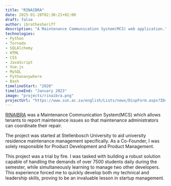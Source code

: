 ```yaml
---
title: "RINAIBRA"
date: 2025-01-28T02:30:21+02:00
draft: false
author: ibrathesheriff
description: "A Maintenance Communication System(MCS) web application."
technologies:
- Python
- Tornado
- SQLAlchemy
- HTML
- CSS
- JavaScript
- Vue.js
- MySQL
- Pythonanywhere
- Bash
timelineStart: "2020"
timelineEnd: "January 2023"
image: "projects/rinaibra.png"
projectUrl: "https://www.sun.ac.za/english/Lists/news/DispForm.aspx?ID=8988"
---
```

[RINAIBRA](https://www.sun.ac.za/english/Lists/news/DispForm.aspx?ID=8988) was a Maintenance Communication System(MCS) which allows tenants to report maintenance issues so that maintenance administrators can coordinate their repair.

The project was started at Stellenbosch University to aid university residence maintenance management specifically. As a Co-Founder, I was solely responsible for Product Development and Product Management.

This project was a trial by fire. I was tasked with building a robust solution capable of handling the demands of over 7500 students daily during the semester, while simultaneously learning to manage two other developers. This experience forced me to quickly develop both my technical and leadership skills, proving to be an invaluable lesson in startup management.